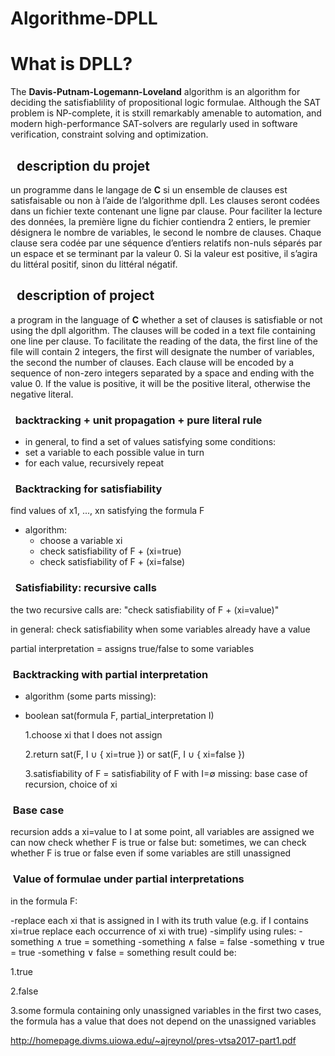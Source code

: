 # Algorithme-DPLL


<h1>What is DPLL?</h1>

The **Davis-Putnam-Logemann-Loveland** algorithm is an algorithm for deciding the satisfiablility of propositional logic formulae. Although the SAT problem is NP-complete, it is stxill remarkably amenable to automation, and modern high-performance SAT-solvers are regularly used in software verification, constraint solving and optimization.

<h2>&nbsp; description du projet</h2>

un programme dans le langage de **C** si un ensemble de clauses est satisfaisable ou non à l’aide de l’algorithme dpll.
Les clauses seront codées dans un fichier texte contenant une ligne par clause. Pour faciliter la lecture des données, la première ligne du fichier
contiendra 2 entiers, le premier désignera le nombre de variables, le second le nombre de clauses. Chaque clause sera codée par une séquence d’entiers
relatifs non-nuls séparés par un espace et se terminant par la valeur 0. Si la valeur est positive, il s’agira du littéral positif, sinon du littéral négatif.

<h2>&nbsp; description of project</h2>

a program in the language of **C** whether a set of clauses is satisfiable or not using the dpll algorithm. The clauses will be coded in a text file containing one line per clause. To facilitate the reading of the data, the first line of the file will contain 2 integers, the first will designate the number of variables, the second the number of clauses. Each clause will be encoded by a sequence of non-zero integers separated by a space and ending with the value 0. If the value is positive, it will be the positive literal, otherwise the negative literal.


<h3>&nbsp; backtracking + unit propagation + pure literal rule</h3>

- in general, to find a set of values satisfying some conditions:
- set a variable to each possible value in turn
- for each value, recursively repeat

<h3>&nbsp; Backtracking for satisfiability</h3>

find values of x1, ..., xn satisfying the formula F

- algorithm:
  - choose a variable xi
  - check satisfiability of F + (xi=true)
  - check satisfiability of F + (xi=false)

<h3>&nbsp; Satisfiability: recursive calls</h3>

the two recursive calls are: "check satisfiability of F + (xi=value)"

in general: check satisfiability when some variables already have a value

partial interpretation = assigns true/false to some variables

<h3>&nbsp;Backtracking with partial interpretation </h3>

- algorithm (some parts missing):

- boolean sat(formula F, partial_interpretation I)

  1.choose xi that I does not assign
  
  2.return sat(F, I ∪ { xi=true }) or sat(F, I ∪ { xi=false })
  
  3.satisfiability of F = satisfiability of F with I=∅
missing: base case of recursion, choice of xi

<h3>&nbsp;Base case </h3>

recursion adds a xi=value to I
at some point, all variables are assigned
we can now check whether F is true or false
but:
sometimes, we can check whether F is true or false even if some variables are still unassigned

<h3>&nbsp;Value of formulae under partial interpretations </h3>

in the formula F:

-replace each xi that is assigned in I with its truth value
(e.g. if I contains xi=true replace each occurrence of xi with true)
-simplify using rules:
  -something ∧ true = something
  -something ∧ false = false
  -something ∨ true = true
  -something ∨ false = something
result could be:

  1.true
  
  2.false
  
  3.some formula containing only unassigned variables
in the first two cases, the formula has a value that does not depend on the unassigned variables

http://homepage.divms.uiowa.edu/~ajreynol/pres-vtsa2017-part1.pdf
